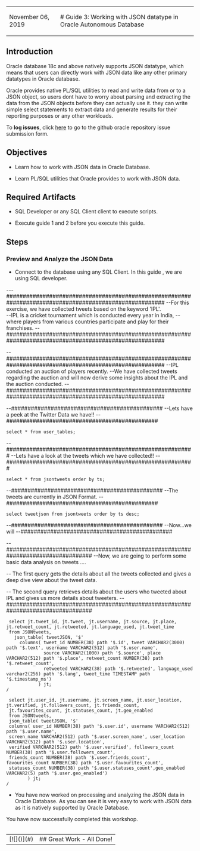 <table class="tbl-heading"><tr><td class="td-logo">

November 06, 2019
</td>
<td class="td-banner">
# Guide 3: Working with JSON datatype in Oracle Autonomous Database
</td></tr><table>

## Introduction

Oracle database 18c and above natively supports JSON datatype, which means that users can directly work with JSON data like any other primary datatypes in Oracle database.

Oracle provides native PL/SQL utilities to read and write data from or to a JSON object, so users dont have to worry about parsing and extracting the data from the JSON objects before they can actually use it. they can write simple select statements to extract data and generate results for their reporting purposes or any other workloads.

To **log issues**, click [here](https://github.com/Abdul-Rafae-Mohammed/StepByStepGuideToSetupPythonAppWithOracleATP/issues/new) to go to the github oracle repository issue submission form.

## Objectives

- Learn how to work with JSON data in Oracle Database.

- Learn PL/SQL utilities that Oracle provides to work with JSON data.

## Required Artifacts

- SQL Developer or any SQL Client client to execute scripts.

- Execute guide 1 and 2 before you execute this guide.

## Steps

### **Preview and Analyze the JSON Data**

- Connect to the database using any SQL Client. In this guide , we are using SQL developer.

---########################################################################################################
--For this exercise, we have collected tweets based on the keyword 'IPL'.  
--IPL is a cricket tournament which is conducted every year in India, 
--where players from various countries participate and play for their franchises.
--########################################################################################################

--########################################################################################################
--IPL conducted an auction of players recently. 
--We have collected tweets regarding the auction and will now derive some insights about the IPL and the auction conducted.
--########################################################################################################

--##############################################
--Lets have a peek at the Twitter Data we have!!
--##############################################

```
select * from user_tables;
```

--#########################################################
--Lets have a look at the tweets which we have collected!!
--#########################################################

```
select * from jsontweets order by ts;
```

--##############################################
--The tweets are currently in JSON Format.
--##############################################

```
select tweetjson from jsontweets order by ts desc;
```

--##############################################
--Now...we will
--##############################################
 
--##################################################################################
--Now, we are going to perform some basic data analysis on tweets ....

-- The first query gets the details about all the tweets collected and gives a deep dive view about the tweet data.

-- The second query retrieves details about the users who tweeted about IPL and gives us more details about tweeters.
--##################################################################################


```
 select jt.tweet_id, jt.tweet, jt.username, jt.source, jt.place, jt.retweet_count, jt.retweeted, jt.language_used, jt.tweet_time
 from JSONtweets,
   json_table( tweetJSON, '$' 
     columns( tweet_id NUMBER(38) path '$.id', tweet VARCHAR2(3000) path '$.text', username VARCHAR2(512) path '$.user.name', 
              source VARCHAR2(1000) path '$.source', place VARCHAR2(512) path '$.place', retweet_count NUMBER(38) path '$.retweet_count', 
              retweeted VARCHAR2(38) path '$.retweeted', language_used varchar2(256) path '$.lang', tweet_time TIMESTAMP path '$.timestamp_ms')
            ) jt;
/  
```

```
 select jt.user_id, jt.username, jt.screen_name, jt.user_location, jt.verified, jt.followers_count, jt.friends_count, 
 jt.favourites_count, jt.statuses_count, jt.geo_enabled
 from JSONtweets,
 json_table( tweetJSON, '$' 
 columns( user_id NUMBER(38) path '$.user.id', username VARCHAR2(512) path '$.user.name', 
 screen_name VARCHAR2(512) path '$.user.screen_name', user_location VARCHAR2(512) path '$.user.location', 
 verified VARCHAR2(512) path '$.user.verified', followers_count NUMBER(38) path '$.user.followers_count', 
 friends_count NUMBER(38) path '$.user.friends_count', favourites_count NUMBER(38) path '$.user.favourites_count',
 statuses_count NUMBER(38) path '$.user.statuses_count',geo_enabled VARCHAR2(5) path '$.user.geo_enabled')
        ) jt;
/
```


- You have now worked on processing and analyzing the JSON data in Oracle Database. As you can see it is very easy to work with JSON data as it is natively supported by Oracle Database.


You have now successfully completed this workshop.

<table>
<tr><td class="td-logo">[![]()](#)</td>
<td class="td-banner">
## Great Work - All Done!
</td>
</tr>
<table>